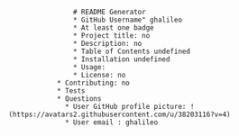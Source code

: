 
                    # README Generator 
                    * GitHub Username" ghalileo
                    * At least one badge
                    * Project title: no
                    * Description: no
                    * Table of Contents undefined
                    * Installation undefined
                    * Usage: 
                    * License: no
                * Contributing: no
                * Tests 
                * Questions
                  * User GitHub profile picture: !(https://avatars2.githubusercontent.com/u/38203116?v=4)
                  * User email : ghalileo



                  